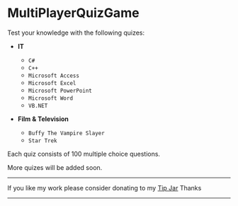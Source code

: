 # MultiPlayerQuizGame

Test your knowledge with the following quizes:

* **IT**
  - `C#`
  - `C++`
  - `Microsoft Access`
  - `Microsoft Excel`
  - `Microsoft PowerPoint`
  - `Microsoft Word`
  - `VB.NET`

* **Film & Television**
  - `Buffy The Vampire Slayer`
  - `Star Trek`

Each quiz consists of 100 multiple choice questions.

More quizes will be added soon.

---

If you like my work please consider donating to my <a href="https://www.paypal.com/paypalme/KevinRobertson1975" target="_blank">Tip Jar</a>
Thanks

---
